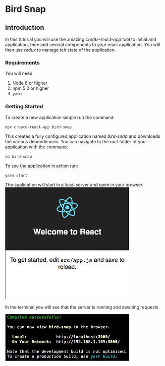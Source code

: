 # Bird Snap

## Introduction

In this tutorial you will use the amazing *create-react-app* tool to initial and application,
then add several components to your react application. You will then use *redux* to 
manage teh state of the application.


### Requirements
You will need
1. Node 8 or higher
2. npm 5.2 or higher
3. yarn

### Getting Started
To create a new application simple run the command:

```npm
npx create-react-app bird-snap
```

This creates a fully configured application named *bird-snap* and downloads the various dependencies.
You can navigate to the root folder of your application with the command:

```npm
cd bird-snap
```

To see the application in action run:

```npm
yarn start
```

The application will start in a local server and open in your browser.
![The default app screen](images/intro_01.png)

In the terminal you will see that the server is running and awaiting requests.

![The server running in the terminal](images/intro_02.png)
